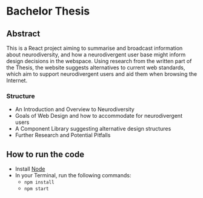 # Bachelor Thesis

## Abstract

This is a React project aiming to summarise and broadcast information about neurodiversity, and how a neurodivergent user base might inform design decisions in the webspace. Using research from the written part of the Thesis, the website suggests alternatives to current web standards, which aim to support neurodivergent users and aid them when browsing the Internet.

### Structure

-   An Introduction and Overview to Neurodiversity
-   Goals of Web Design and how to accommodate for neurodivergent users
-   A Component Library suggesting alternative design structures
-   Further Research and Potential Pitfalls

## How to run the code

-   Install [Node](https://nodejs.org/en)
-   In your Terminal, run the following commands:
    -   `npm install`
    -   `npm start`
